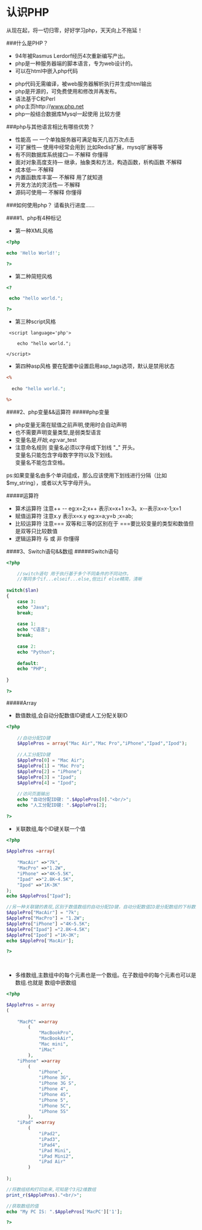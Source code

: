 认识PHP
=======


从现在起，将一切归零，好好学习php，天天向上不拖延！

###什么是PHP？
* 94年被Rasmus Lerdorf经历4次重新编写产出。
* php是一种服务器端的脚本语言，专为web设计的。
* 可以在html中嵌入php代码 <p><?php echo "Hello World" ?></p>
* php代码无需编译，被web服务器解析执行并生成html输出
* php是开源的，可免费使用和修改并再发布。
* 语法基于C和Perl
* php主页http://www.php.net
* php一般结合数据库Mysql一起使用 比较方便

###php与其他语言相比有哪些优势？
* 性能高 — 一个单独服务器可满足每天几百万次点击
* 可扩展性— 使用中经常会用到 比如Redis扩展，mysql扩展等等
* 有不同数据库系统接口— 不解释 你懂得
* 面对对象高度支持— 继承，抽象类和方法，构造函数，析构函数 不解释
* 成本低— 不解释
* 内置函数库丰富— 不解释 用了就知道
* 开发方法的灵活性— 不解释
* 源码可使用— 不解释 你懂得

###如何使用php？
    请看执行进度......
    
####1、php有4种标记
* 第一种XML风格

```php
<?php

echo 'Hello World!';

?>
```
* 第二种简短风格

```php
<?

 echo "hello world.";

?>
```
* 第三种script风格

```script
 <script language='php'>

    echo "hello world.";

</script>
```
* 第四种asp风格 要在配置中设置启用asp_tags选项，默认是禁用状态

```asp
<%
 
  echo "hello world.";

%>
```

####2、php变量&&运算符
#####php变量
* php变量无需在赋值之前声明,使用时会自动声明
* 也不需要声明变量类型,是弱类型语言
* 变量名是$开始,eg:$var_test
* 注意命名规则
  变量名必须以字母或下划线 "_" 开头。<br/>
  变量名只能包含字母数字字符以及下划线。<br/>
  变量名不能包含空格。<br/>
 
ps:如果变量名由多个单词组成，那么应该使用下划线进行分隔（比如 $my_string），或者以大写字母开头。


#####运算符
* 算术运算符 注意++ -- eg:x=2;x++ 表示x=x+1 x=3。x--表示x=x-1;x=1
* 赋值运算符 注意x.y 表示x=x.y eg:x=a;y=b ;x=ab;
* 比较运算符 注意=== 双等和三等的区别在于 ===要比较变量的类型和数值但是双等只比较数值
* 逻辑运算符 与 或 非 你懂得

####3、Switch语句&&数组
#####Switch语句

```php
<?php

    //switch语句 用于执行基于多个不同条件的不同动作。
    //等同多个if...elseif...else,但比if else精简，清晰
    
switch($lan)
{
	case 3:
	echo "Java";
	break;
	
	case 1:
	echo "C语言";
	break;
	
	case 2:
	echo "Python";
	
	default:
	echo "PHP";
	
}
 
?>
```
#####Array
* 数值数组,会自动分配数值ID键或人工分配关联ID

```php
<?php
	
	//自动分配ID键
	$ApplePros = array("Mac Air","Mac Pro","iPhone","Ipad","Ipod");
	
	//人工分配ID键
	$ApplePro[0] = "Mac Air";
	$ApplePro[1] = "Mac Pro";
	$ApplePro[2] = "iPhone";
	$ApplePro[3] = "Ipad";
	$ApplePro[4] = "Ipod";
	
	//访问页面输出
	echo "自动分配ID键: ".$ApplePros[0]."<br/>";
	echo "人工分配ID键: ".$ApplePro[2];
	
?>
```
* 关联数组,每个ID键关联一个值

```php
<?php
	
$ApplePros =array(
	
	"MacAir" =>"7k",
	"MacPro" =>"1.2W",
	"iPhone" =>"4K~5.5K",
	"Ipad" =>"2.8K~4.5K",
	"Ipod" =>"1K~3K"
);
echo $ApplePros["Ipad"];

//另一种关联键的表现,区别于数值数组的自动分配ID键，自动分配数值ID是分配数组的下标数值；关联数组的键值可以是关联字符键值
$ApplePro["MacAir"] = "7k";
$ApplePro["MacPro"] = "1.2W";
$ApplePro["iPhone"] ="4K~5.5K";
$ApplePro["Ipad"] ="2.8K~4.5K";
$ApplePro["Ipod"] ="1K~3K";
echo $ApplePro['MacAir'];

?>
	
	
```
* 多维数组,主数组中的每个元素也是一个数组。在子数组中的每个元素也可以是数组.也就是 数组中嵌数组

```php
<?php

$ApplePros = array
(
	
	"MacPC" =>array
		(
			"MacBookPro",
			"MacBookAir",
			"Mac mini",
			"iMac"
		),
	"iPhone" =>array
		(
			"iPhone",
			"iPhone 3G",
			"iPhone 3G S",
			"iPhone 4",
			"iPhone 4S",
			"iPhone 5",
			"iPhone 5C",
			"iPhone 5S"
		),
	"iPad" =>array
		(
			"iPad2",
			"iPad3",
			"iPad4",
			"iPad Mini",
			"iPad Mini2",
			"iPad Air"
		)
	
);

//将数组结构打印出来,可知是个3元2维数组
print_r($ApplePros)."<br/>";

//获取数组的值
echo "My PC IS: ".$ApplePros['MacPC']['1'];

?>
```
    
